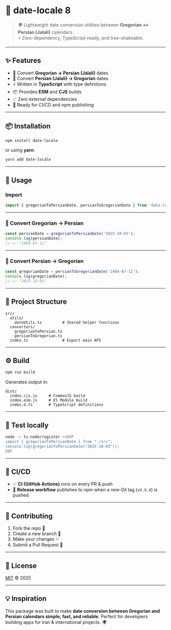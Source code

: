 # 📅 date-locale 8

> 🌍 Lightweight date conversion utilities between **Gregorian ↔ Persian (Jalali)** calendars.  
> ⚡ Zero-dependency, TypeScript-ready, and tree-shakeable.

---

## ✨ Features

- 🔄 Convert **Gregorian → Persian (Jalali)** dates
- 🔄 Convert **Persian (Jalali) → Gregorian** dates
- ⚡ Written in **TypeScript** with type definitions
- 📦 Provides **ESM** and **CJS** builds
- ✅ Zero external dependencies
- 🚀 Ready for CI/CD and npm publishing

---

## 📦 Installation

```bash
npm install date-locale
```

or using **yarn**:

```bash
yarn add date-locale
```

---

## 🚀 Usage

### Import

```ts
import { gregorianToPersianDate, persianToGregorianDate } from 'date-locale';
```

---

### 📅 Convert Gregorian → Persian

```ts
const persianDate = gregorianToPersianDate('2025-10-03');
console.log(persianDate);
// 👉 "1404-07-11"
```

---

### 📅 Convert Persian → Gregorian

```ts
const gregorianDate = persianToGregorianDate('1404-07-11');
console.log(gregorianDate);
// 👉 "2025-10-03"
```

---

## 📂 Project Structure

```
src/
  utils/
    dateUtils.ts         # Shared helper functions
  converters/
    gregorianToPersian.ts
    persianToGregorian.ts
  index.ts               # Export main API
```

---

## ⚙️ Build

```bash
npm run build
```

Generates output in:

```
dist/
  index.cjs.js     # CommonJS build
  index.esm.js     # ES Module build
  index.d.ts       # TypeScript definitions
```

---

## 🧪 Test locally

```bash
node -r ts-node/register <<EOF
import { gregorianToPersianDate } from "./src";
console.log(gregorianToPersianDate("2025-10-03"));
EOF
```

---

## 🤖 CI/CD

- ✅ **CI (GitHub Actions)** runs on every PR & push
- 🚀 **Release workflow** publishes to npm when a new Git tag (`vX.X.X`) is pushed

---

## 🤝 Contributing

1. Fork the repo 🍴
2. Create a new branch 🌱
3. Make your changes ✨
4. Submit a Pull Request 🚀

---

## 📜 License

[MIT](./LICENSE) © 2025

---

## 💡 Inspiration

This package was built to make **date conversion between Gregorian and Persian calendars simple, fast, and reliable**. Perfect for developers building apps for Iran & international projects. 🌍
